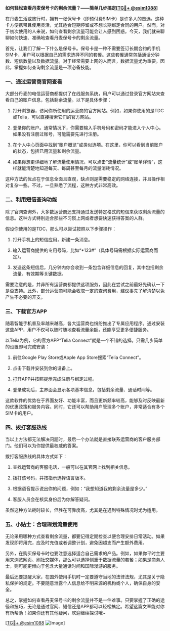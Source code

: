 **如何轻松查看丹麦保号卡的剩余流量？——简单几步搞定[[TG💪+ @esim1088](https://t.me/s/esim1088)]**

在丹麦生活或旅行时，拥有一张保号卡（即预付费SIM卡）是许多人的首选。这种卡方便携带且使用灵活，尤其适合短期停留或不想长期绑定合同的用户。然而，对于初次使用的人来说，如何查看剩余流量可能会让人感到困惑。今天，我们就来聊聊如何快速、准确地查看丹麦保号卡的剩余流量。

首先，让我们了解一下什么是保号卡。保号卡是一种不需要签订长期合约的手机SIM卡，用户可以根据自己的需求选择不同的套餐。这些套餐通常包括通话分钟数、短信数量以及数据流量。对于经常需要上网的人而言，数据流量尤为重要。因此，掌握如何查询剩余流量是一项必备技能。

### **一、通过运营商官网查看**

大部分丹麦的电信运营商都提供了在线服务系统，用户可以通过登录官方网站来查看自己的账户信息，包括剩余流量。以下是具体步骤：

1. 打开浏览器，访问你所使用的运营商的官方网站。例如，如果你使用的是TDC或Telia，可以直接搜索它们的官方网站。
   
2. 登录你的账户。通常情况下，你需要输入手机号码和密码才能进入个人中心。如果没有注册过账号，可能需要先进行注册。

3. 在个人中心页面中找到“账户概览”或类似选项。在这里，你可以看到当前账户的状态，包括已用流量和剩余流量。

4. 如果你想更详细地了解流量使用情况，可以点击“流量统计”或“账单详情”，这样就能清楚地知道每天、每周甚至每月的流量消耗情况。

这种方法的优点在于信息全面且直观，缺点则是需要稳定的网络连接，并且操作相对复杂一些。不过，一旦熟悉了流程，这种方式非常高效。

### **二、利用短信查询功能**

除了官网查询外，大多数运营商还支持通过发送特定格式的短信来获取剩余流量的信息。这种方式特别适合那些不习惯上网或者想要快速获得答案的人群。

假设你使用的是TDC，那么可以尝试按照以下步骤操作：

1. 打开手机上的短信应用，新建一条消息。

2. 输入运营商提供的专用号码，比如“*123#”（具体号码需根据实际运营商而定）。

3. 发送这条短信后，几分钟内你会收到一条包含详细信息的回复，其中包括剩余流量、有效期等关键数据。

需要注意的是，并非所有运营商都提供这项服务，因此在尝试之前最好先确认一下是否支持。此外，部分运营商可能会收取一定的查询费用，建议事先了解清楚以免产生不必要的开支。

### **三、下载官方APP**

随着智能手机普及率越来越高，各大运营商也纷纷推出了专属应用程序。通过安装这些APP，用户不仅可以随时随地查看流量余额，还能享受更多便捷服务。

以Telia为例，它的官方APP“Telia Connect”就是一个不错的选择。只需几步简单的设置即可完成安装：

1. 前往Google Play Store或Apple App Store搜索“Telia Connect”。

2. 点击下载并安装到你的设备上。

3. 打开APP并按照提示完成注册与绑定过程。

4. 登录成功后，主界面会显示各项基本信息，包括剩余流量、通话时间等。

这款软件的优势在于界面友好、功能丰富，而且更新频率较高，能够及时反映最新的优惠政策和服务内容。同时，它还可以帮助用户管理多个账户，非常适合有多个SIM卡的用户。

### **四、拨打客服热线**

当以上方法都无法解决问题时，最后一个办法就是直接联系运营商的客户服务部门。他们可以为你提供最权威的答案。

拨打客服热线的具体方式如下：

1. 查找运营商的客服电话，一般可以在其官网上找到相关信息。

2. 拨打该号码，并按指示选择语言版本。

3. 根据语音提示说出你的问题，例如：“我想知道我的剩余流量是多少。”

4. 客服人员会在核实身份后为你解答疑问。

虽然这种方法耗时较长，但胜在可靠度高，尤其是在遇到特殊情况时尤为适用。

### **五、小贴士：合理规划流量使用**

无论采用哪种方式查看剩余流量，都要记得定期检查以便合理安排日常活动。如果发现即将用完，应及时充值或者调整计划，避免因超支而产生额外费用。

另外，在购买保号卡时也要注意选择适合自己需求的产品。例如，如果你平时主要用来浏览网页、刷社交媒体，那么可以选择侧重于数据流量的套餐；如果是商务人士，则可能更倾向于包含大量通话时间和国际漫游的服务。

最后还要提醒大家，在国外使用手机时一定要遵守当地的法律法规，尤其是关于隐私保护的规定。不要随意泄露个人信息给不明来源的机构或个人，确保自身的安全。

总之，掌握如何查看丹麦保号卡的剩余流量并不是一件难事。只要掌握了正确的途径和技巧，无论是通过官网、短信还是APP都可以轻松搞定。希望这篇文章能对你有所帮助！如果你还有其他疑问，欢迎继续探讨哦~

[[TG💪+ @esim1088](https://t.me/s/esim1088) ![Image](https://i.postimg.cc/4NQfJmqS/Snipaste-2025-05-13-00-14-12.png)]